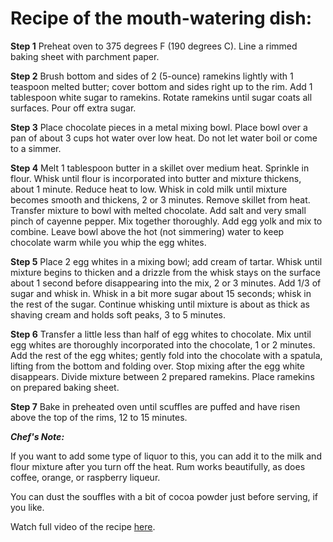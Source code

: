 # Recipe of the mouth-watering dish:
**Step 1**
Preheat oven to 375 degrees F (190 degrees C). Line a rimmed baking sheet with parchment paper.


**Step 2**
Brush bottom and sides of 2 (5-ounce) ramekins lightly with 1 teaspoon melted butter; cover bottom and sides right up to the rim. Add 1 tablespoon white sugar to ramekins. Rotate ramekins until sugar coats all surfaces. Pour off extra sugar.

**Step 3**
Place chocolate pieces in a metal mixing bowl. Place bowl over a pan of about 3 cups hot water over low heat. Do not let water boil or come to a simmer.

**Step 4**
Melt 1 tablespoon butter in a skillet over medium heat. Sprinkle in flour. Whisk until flour is incorporated into butter and mixture thickens, about 1 minute. Reduce heat to low. Whisk in cold milk until mixture becomes smooth and thickens, 2 or 3 minutes. Remove skillet from heat. Transfer mixture to bowl with melted chocolate. Add salt and very small pinch of cayenne pepper. Mix together thoroughly. Add egg yolk and mix to combine. Leave bowl above the hot (not simmering) water to keep chocolate warm while you whip the egg whites.

**Step 5**
Place 2 egg whites in a mixing bowl; add cream of tartar. Whisk until mixture begins to thicken and a drizzle from the whisk stays on the surface about 1 second before disappearing into the mix, 2 or 3 minutes. Add 1/3 of sugar and whisk in. Whisk in a bit more sugar about 15 seconds; whisk in the rest of the sugar. Continue whisking until mixture is about as thick as shaving cream and holds soft peaks, 3 to 5 minutes.

**Step 6**
Transfer a little less than half of egg whites to chocolate. Mix until egg whites are thoroughly incorporated into the chocolate, 1 or 2 minutes. Add the rest of the egg whites; gently fold into the chocolate with a spatula, lifting from the bottom and folding over. Stop mixing after the egg white disappears. Divide mixture between 2 prepared ramekins. Place ramekins on prepared baking sheet.

**Step 7**
Bake in preheated oven until scuffles are puffed and have risen above the top of the rims, 12 to 15 minutes.

***Chef's Note:***

If you want to add some type of liquor to this, you can add it to the milk and flour mixture after you turn off the heat. Rum works beautifully, as does coffee, orange, or raspberry liqueur.

You can dust the souffles with a bit of cocoa powder just before serving, if you like.

Watch full video of the recipe [here](https://www.allrecipes.com/video/8005/chef-johns-chocolate-bark/).
